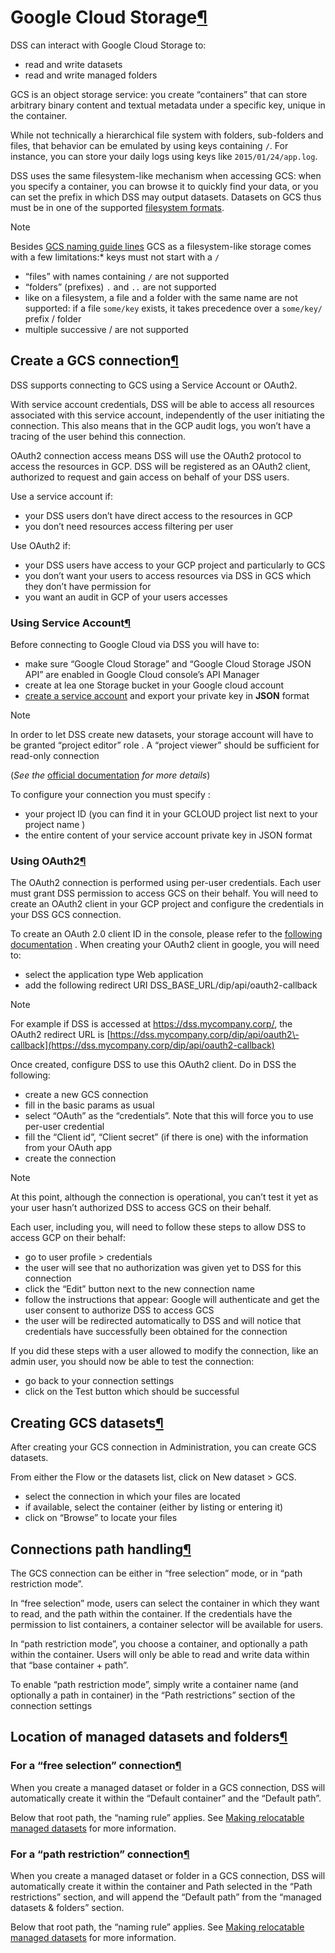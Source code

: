 Google Cloud Storage[¶](#google-cloud-storage "Permalink to this heading")
==========================================================================


DSS can interact with Google Cloud Storage to:


* read and write datasets
* read and write managed folders


GCS is an object storage service: you create “containers”
that can store arbitrary binary content and textual metadata under a specific key, unique in the container.


While not technically a hierarchical file system with folders, sub\-folders and
files, that behavior can be emulated by using keys containing `/`. For
instance, you can store your daily logs using keys like `2015/01/24/app.log`.


DSS uses the same filesystem\-like mechanism when accessing GCS: when you specify
a container, you can browse it to quickly find your data, or you can set the
prefix in which DSS may output datasets. Datasets on GCS thus must be in one of
the supported [filesystem formats](connections.html#file-formats).



Note



Besides [GCS naming guide lines](https://cloud.google.com/storage/docs/naming) GCS as a filesystem\-like storage comes with a few limitations:* keys must not start with a `/`
* “files” with names containing `/` are not supported
* “folders” (prefixes) `.` and `..` are not supported
* like on a filesystem, a file and a folder with the same name are not
supported: if a file `some/key` exists, it takes precedence over a
`some/key/` prefix / folder
* multiple successive / are not supported






Create a GCS connection[¶](#create-a-gcs-connection "Permalink to this heading")
--------------------------------------------------------------------------------


DSS supports connecting to GCS using a Service Account or OAuth2\.


With service account credentials, DSS will be able to access all resources associated with this service account, independently of the user initiating the connection.
This also means that in the GCP audit logs, you won’t have a tracing of the user behind this connection.


OAuth2 connection access means DSS will use the OAuth2 protocol to access the resources in GCP. DSS will be registered as an OAuth2 client, authorized to request and gain access
on behalf of your DSS users.


Use a service account if:


* your DSS users don’t have direct access to the resources in GCP
* you don’t need resources access filtering per user


Use OAuth2 if:


* your DSS users have access to your GCP project and particularly to GCS
* you don’t want your users to access resources via DSS in GCS which they don’t have permission for
* you want an audit in GCP of your users accesses



### Using Service Account[¶](#using-service-account "Permalink to this heading")


Before connecting to Google Cloud via DSS you will have to:


* make sure “Google Cloud Storage” and “Google Cloud Storage JSON API” are enabled in Google Cloud console’s API Manager
* create at lea one Storage bucket in your Google cloud account
* [create a service account](https://developers.google.com/identity/protocols/OAuth2ServiceAccount) and export your private key in **JSON** format



Note


In order to let DSS create new datasets, your storage account will have to be granted “project editor” role . A “project viewer” should be sufficient for read\-only connection



(*See the* [official documentation](https://cloud.google.com/storage/docs/quickstart-console) *for more details*)


To configure your connection you must specify :


* your project ID (you can find it in your GCLOUD project list next to your project name )
* the entire content of your service account private key in JSON format




### Using OAuth2[¶](#using-oauth2 "Permalink to this heading")


The OAuth2 connection is performed using per\-user credentials. Each user must grant DSS permission to access GCS on their behalf.
You will need to create an OAuth2 client in your GCP project and configure the credentials in your DSS GCS connection.


To create an OAuth 2\.0 client ID in the console, please refer to the [following documentation](https://support.google.com/cloud/answer/6158849?hl=en) .
When creating your OAuth2 client in google, you will need to:


* select the application type Web application
* add the following redirect URI DSS\_BASE\_URL/dip/api/oauth2\-callback



Note


For example if DSS is accessed at <https://dss.mycompany.corp/>, the OAuth2 redirect URL is [https://dss.mycompany.corp/dip/api/oauth2\-callback](https://dss.mycompany.corp/dip/api/oauth2-callback)



Once created, configure DSS to use this OAuth2 client. Do in DSS the following:


* create a new GCS connection
* fill in the basic params as usual
* select “OAuth” as the “credentials”. Note that this will force you to use per\-user credential
* fill the “Client id”, “Client secret” (if there is one) with the information from your OAuth app
* create the connection



Note


At this point, although the connection is operational, you can’t test it yet as your user hasn’t authorized DSS to access GCS on their behalf.



Each user, including you, will need to follow these steps to allow DSS to access GCP on their behalf:


* go to user profile \> credentials
* the user will see that no authorization was given yet to DSS for this connection
* click the “Edit” button next to the new connection name
* follow the instructions that appear: Google will authenticate and get the user consent to authorize DSS to access GCS
* the user will be redirected automatically to DSS and will notice that credentials have successfully been obtained for the connection


If you did these steps with a user allowed to modify the connection, like an admin user, you should now be able to test the connection:


* go back to your connection settings
* click on the Test button which should be successful





Creating GCS datasets[¶](#creating-gcs-datasets "Permalink to this heading")
----------------------------------------------------------------------------


After creating your GCS connection in Administration, you can create GCS datasets.


From either the Flow or the datasets list, click on New dataset \> GCS.


* select the connection in which your files are located
* if available, select the container (either by listing or entering it)
* click on “Browse” to locate your files




Connections path handling[¶](#connections-path-handling "Permalink to this heading")
------------------------------------------------------------------------------------


The GCS connection can be either in “free selection” mode, or in “path restriction mode”.


In “free selection” mode, users can select the container in which they want to read, and the path within the container. If the credentials have the permission to list containers, a container selector will be available for users.


In “path restriction mode”, you choose a container, and optionally a path within the container. Users will only be able to read and write data within that “base container \+ path”.


To enable “path restriction mode”, simply write a container name (and optionally a path in container) in the “Path restrictions” section of the connection settings




Location of managed datasets and folders[¶](#location-of-managed-datasets-and-folders "Permalink to this heading")
------------------------------------------------------------------------------------------------------------------



### For a “free selection” connection[¶](#for-a-free-selection-connection "Permalink to this heading")


When you create a managed dataset or folder in a GCS connection, DSS will automatically create it within the “Default container” and the “Default path”.


Below that root path, the “naming rule” applies. See [Making relocatable managed datasets](relocation.html) for more information.




### For a “path restriction” connection[¶](#for-a-path-restriction-connection "Permalink to this heading")


When you create a managed dataset or folder in a GCS connection, DSS will automatically create it within the container and Path selected in the “Path restrictions” section, and will append the “Default path” from the “managed datasets \& folders” section.


Below that root path, the “naming rule” applies. See [Making relocatable managed datasets](relocation.html) for more information.